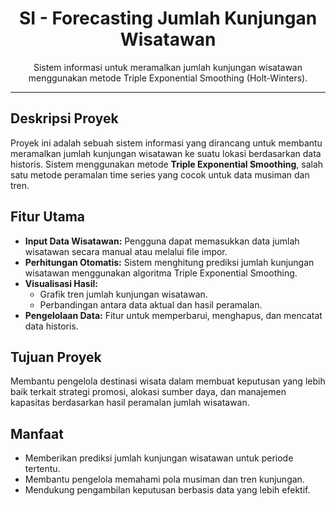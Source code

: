 <div align="center">
  <h1>SI - Forecasting Jumlah Kunjungan Wisatawan</h1>
  <p>Sistem informasi untuk meramalkan jumlah kunjungan wisatawan menggunakan metode Triple Exponential Smoothing (Holt-Winters).</p>
</div>

<hr>

<!-- Deskripsi Proyek -->
<div style="margin: 20px 0;">
  <h2>Deskripsi Proyek</h2>
  <p>
    Proyek ini adalah sebuah sistem informasi yang dirancang untuk membantu meramalkan jumlah kunjungan wisatawan ke suatu lokasi berdasarkan data historis. 
    Sistem menggunakan metode <strong>Triple Exponential Smoothing</strong>, salah satu metode peramalan time series yang cocok untuk data musiman dan tren.
  </p>
</div>

<!-- Fitur Utama -->
<div style="margin: 20px 0;">
  <h2>Fitur Utama</h2>
  <ul>
    <li><strong>Input Data Wisatawan:</strong> Pengguna dapat memasukkan data jumlah wisatawan secara manual atau melalui file impor.</li>
    <li><strong>Perhitungan Otomatis:</strong> Sistem menghitung prediksi jumlah kunjungan wisatawan menggunakan algoritma Triple Exponential Smoothing.</li>
    <li><strong>Visualisasi Hasil:</strong> 
      <ul>
        <li>Grafik tren jumlah kunjungan wisatawan.</li>
        <li>Perbandingan antara data aktual dan hasil peramalan.</li>
      </ul>
    </li>
    <li><strong>Pengelolaan Data:</strong> Fitur untuk memperbarui, menghapus, dan mencatat data historis.</li>
  </ul>
</div>

<!-- Tujuan dan Manfaat -->
<div style="margin: 20px 0;">
  <h2>Tujuan Proyek</h2>
  <p>
    Membantu pengelola destinasi wisata dalam membuat keputusan yang lebih baik terkait strategi promosi, alokasi sumber daya, 
    dan manajemen kapasitas berdasarkan hasil peramalan jumlah wisatawan.
  </p>

  <h2>Manfaat</h2>
  <ul>
    <li>Memberikan prediksi jumlah kunjungan wisatawan untuk periode tertentu.</li>
    <li>Membantu pengelola memahami pola musiman dan tren kunjungan.</li>
    <li>Mendukung pengambilan keputusan berbasis data yang lebih efektif.</li>
  </ul>
</div>
